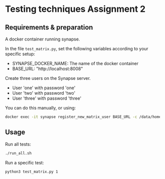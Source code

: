 # Testing techniques Assignment 2
## Requirements & preparation
A docker container running synapse.

In the file `test_matrix.py`, set the following variables according to your specific setup:
* SYNAPSE_DOCKER_NAME: The name of the docker container
* BASE_URL: "http://localhost:8008"

Create three users on the Synapse server.
* User 'one' with password 'one'
* User 'two' with password 'two'
* User 'three' with password 'three'

You can do this manually, or using:
```sh
docker exec -it synapse register_new_matrix_user BASE_URL -c /data/homeserver.yaml
```

## Usage
Run all tests:
```sh
./run_all.sh
```

Run a specific test:
```sh
python3 test_matrix.py 1
```